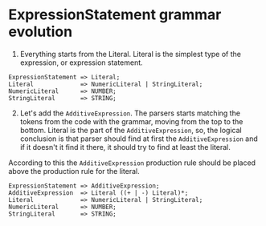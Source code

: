 # ExpressionStatement grammar evolution

1. Everything starts from the Literal. Literal is the simplest type of the expression, or expression statement.

```
ExpressionStatement => Literal;
Literal             => NumericLiteral | StringLiteral;
NumericLiteral      => NUMBER;
StringLiteral       => STRING;
```

2. Let's add the `AdditiveExpression`. The parsers starts matching the tokens from the code with the grammar, moving from the top to the bottom. Literal is the
part of the `AdditiveExpression`, so, the logical conclusion is that parser should find at first the `AdditiveExpression` and if it doesn't it find it there,
it should try to find at least the literal.

According to this the `AdditiveExpression` production rule should be placed above the production rule for the literal.

```
ExpressionStatement => AdditiveExpression;
AdditiveExpression  => Literal ((+ | -) Literal)*;
Literal             => NumericLiteral | StringLiteral;
NumericLiteral      => NUMBER;
StringLiteral       => STRING;
```
